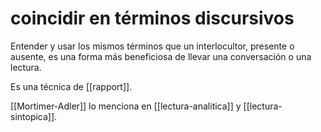 # coincidir en términos discursivos
Entender y usar los mismos términos que un interlocultor, presente o ausente, es una forma más beneficiosa de llevar una conversación o una lectura.

Es una técnica de [[rapport]].

[[Mortimer-Adler]] lo menciona en [[lectura-analitica]] y [[lectura-sintopica]].
